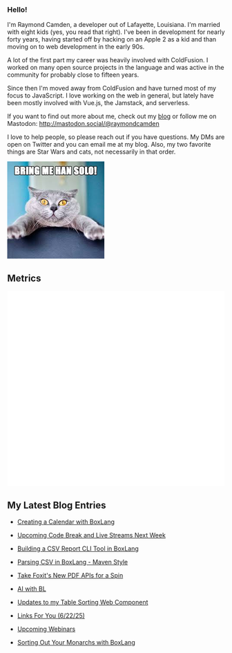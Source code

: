 ### Hello!

I'm Raymond Camden, a developer out of Lafayette, Louisiana. I'm married with eight kids (yes, you read that right). I've been in development for nearly forty years, having started off by hacking on an Apple 2 as a kid and than moving on to web development in the early 90s.

A lot of the first part my career was heavily involved with ColdFusion. I worked on many open source projects in the language and was active in the community for probably close to fifteen years. 

Since then I'm moved away from ColdFusion and have turned most of my focus to JavaScript. I love working on the web in general, but lately have been mostly involved with Vue.js, the Jamstack, and serverless. 

If you want to find out more about me, check out my [blog](https://www.raymondcamden.com) or follow me on Mastodon: <http://mastodon.social/@raymondcamden>

I love to help people, so please reach out if you have questions. My DMs are open on Twitter and you can email me at my blog. Also, my two favorite things are Star Wars and cats, not necessarily in that order.

![Star Wars cat](https://raw.githubusercontent.com/cfjedimaster/cfjedimaster/master/cat.jpg)

## Metrics

<picture>
  <img src="/github-metrics.svg" alt="Metrics">
</picture>

<!-- RSS -->
## My Latest Blog Entries

* [Creating a Calendar with BoxLang](https://www.raymondcamden.com/2025/07/07/creating-a-calendar-with-boxlang)

* [Upcoming Code Break and Live Streams Next Week](https://www.raymondcamden.com/2025/07/04/upcoming-code-break-and-live-streams-next-week)

* [Building a CSV Report CLI Tool in BoxLang](https://www.raymondcamden.com/2025/07/03/building-a-csv-report-cli-tool-in-boxlang)

* [Parsing CSV in BoxLang - Maven Style](https://www.raymondcamden.com/2025/07/02/parsing-csv-in-boxlang-maven-style)

* [Take Foxit's New PDF APIs for a Spin](https://www.raymondcamden.com/2025/07/01/take-foxits-new-pdf-apis-for-a-spin)

* [AI with BL](https://www.raymondcamden.com/2025/06/27/ai-with-bl)

* [Updates to my Table Sorting Web Component](https://www.raymondcamden.com/2025/06/26/updates-to-my-table-sorting-web-component)

* [Links For You (6/22/25)](https://www.raymondcamden.com/2025/06/22/links-for-you-62225)

* [Upcoming Webinars](https://www.raymondcamden.com/2025/06/19/upcoming-webinars)

* [Sorting Out Your Monarchs with BoxLang](https://www.raymondcamden.com/2025/06/17/sorting-out-your-monarchs-with-boxlang)

<!-- ENDRSS -->

